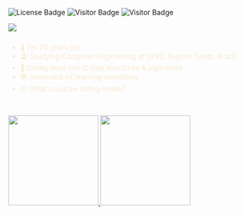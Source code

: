 ![License Badge](https://img.shields.io/badge/license-MIT-blue)
![Visitor Badge](https://visitor-badge.laobi.icu/badge?page_id=edualfo.visitor-badge)
![Visitor Badge](https://img.shields.io/badge/made%20in-brazil-green)

<div align="left">
  <img src="https://readme-typing-svg.herokuapp.com?font=Consolas&weight=400&size=24&duration=4000&pause=600&width=700&height=40&color=F5E1C0&background=430516&center=false&vCenter=true&lines=>+Hi%2C+I'm+Eduardo+Abreu!%F0%9F%91%8B%F0%9F%91%8B;>+I'm+a+computer+engineering+student;>+Check+out+some+stuff+below+%F0%9F%8D%B7%F0%9F%97%BF">
</div>

###

<span style="color: #F8E9D0;" align="left">
  <ul>
    <li>🤠 I'm 20 years old</li>
    <li>🏖️ Studying Computer Engineering at UFES, Espírito Santo, Brazil</li>
    <li>🤿 Diving deep into C data structures & algorithms</li>
    <li>📚 Interested int learning something</li>
    <li>📦 What could be hiding inside?</li>
  </ul>
</span>

#

<div>
  <a href="https://github.com/edualfo">
  <img height="180" src="https://github-readme-stats.vercel.app/api?username=edualfo&card_width=200&show_icons=true&theme=moltack&bg_color=&include_all_commits=true&count_private=true&hide_rank=false&border_radius=5&hide_border=true&border_color=545d68"/>
  <img height="180" src="https://github-readme-stats.vercel.app/api/top-langs/?username=edualfo&card_width=200&theme=moltack&bg_color=&border_radius=5&hide_border=true&border_color=&exclude_repo=&hide=&langs_count=10&layout=compact">
</div>

<!---

<div align=left>
  <img height="180" src="https://streak-stats.demolab.com?user=edualfo&ring&theme=react&ring=&fire=&currStreakNum=&currStreakLabel=&border_radius=5&hide_border=true">
</div>

#


<!---

#

![snake gif](https://github.com/edualfo/edualfo/blob/output/github-contribution-grid-snake.svg)

--->

<!---
eduabreulfo/eduabreulfo is a ✨ special ✨ repository because its `README.md` (this file) appears on your GitHub profile.
You can click the Preview link to take a look at your changes.
--->
